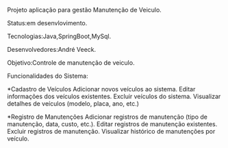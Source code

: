 Projeto aplicação para gestão Manutenção de Veiculo.

Status:em desenvlovimento.

Tecnologias:Java,SpringBoot,MySql.

Desenvolvedores:André Veeck.

Objetivo:Controle de manutenção de veiculo.

Funcionalidades do Sistema:

*Cadastro de Veículos
Adicionar novos veículos ao sistema.
Editar informações dos veículos existentes.
Excluir veículos do sistema.
Visualizar detalhes de veículos (modelo, placa, ano, etc.)

*Registro de Manutenções
Adicionar registros de manutenção (tipo de manutenção, data, custo, etc.).
Editar registros de manutenção existentes.
Excluir registros de manutenção.
Visualizar histórico de manutenções por veículo.
